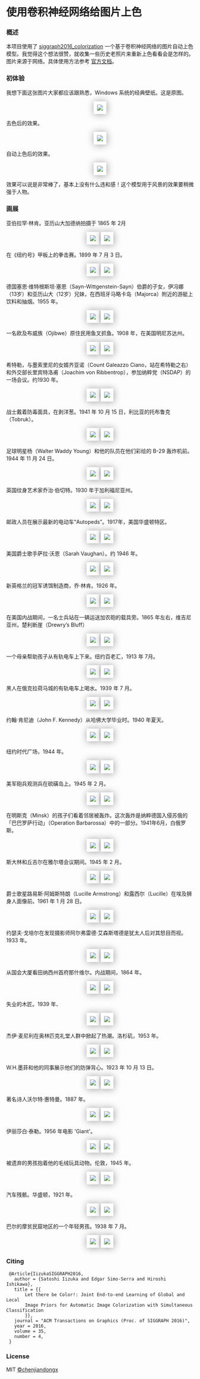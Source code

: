 # 使用卷积神经网络给图片上色

### 概述

本项目使用了 [siggraph2016_colorization](http://hi.cs.waseda.ac.jp/~iizuka/projects/colorization/en/) 一个基于卷积神经网络的图片自动上色模型。我觉得这个想法很赞，就收集一些历史老照片来重新上色看看会是怎样的。图片来源于网络。具体使用方法参考 [官方文档](https://github.com/satoshiiizuka/siggraph2016_colorization)。


### 初体验

我想下面这张图片大家都应该跟熟悉，Windows 系统的经典壁纸。这是原图。
<div align="center">
    <img style="padding: 0.65em; background: white; box-shadow: 1px 1px 20px #999;" src="https://raw.github.com/chenjiandongx/make-it-colorful/master/images/windows_xp_origin.jpg">
</div>

去色后的效果。
<div align="center">
    <img style="padding: 0.65em; background: white; box-shadow: 1px 1px 20px #999;"  src="https://raw.github.com/chenjiandongx/make-it-colorful/master/images/input/windows_xp_input.jpg">
</div>

自动上色后的效果。
<div align="center">
    <img style="padding: 0.65em; background: white; box-shadow: 1px 1px 20px #999;"  src="https://raw.github.com/chenjiandongx/make-it-colorful/master/images/output/windows_xp_out.png">
</div>

效果可以说是非常棒了，基本上没有什么违和感！这个模型用于风景的效果要稍微强于人物。


### 画展

亚伯拉罕·林肯。亚历山大加德纳拍摄于 1865 年 2月
<div align="center">
    <img style="padding: 0.65em; background: white; box-shadow: 1px 1px 20px #999;"  src="https://raw.github.com/chenjiandongx/make-it-colorful/master/images/input/01.jpg">
    <img style="padding: 0.65em; background: white; box-shadow: 1px 1px 20px #999;"  src="https://raw.github.com/chenjiandongx/make-it-colorful/master/images/output/01_out.png">
</div>

在《纽约号》甲板上的拳击赛。1899 年 7 月 3 日。
<div align="center">
    <img style="padding: 0.65em; background: white; box-shadow: 1px 1px 20px #999;"  src="https://raw.github.com/chenjiandongx/make-it-colorful/master/images/input/02.jpg">
    <img style="padding: 0.65em; background: white; box-shadow: 1px 1px 20px #999;"  src="https://raw.github.com/chenjiandongx/make-it-colorful/master/images/output/02_out.png">
</div>

德国塞恩·维特根斯坦·塞恩（Sayn-Wittgenstein-Sayn）伯爵的子女，伊冯娜（13岁）和亚历山大（12岁）兄妹，在西班牙马略卡岛（Majorca）附近的游艇上饮料和抽烟。1955 年。
<div align="center">
    <img style="padding: 0.65em; background: white; box-shadow: 1px 1px 20px #999;"  src="https://raw.github.com/chenjiandongx/make-it-colorful/master/images/input/03.jpg">
    <img style="padding: 0.65em; background: white; box-shadow: 1px 1px 20px #999;"  src="https://raw.github.com/chenjiandongx/make-it-colorful/master/images/output/03_out.png">
</div>

一名欧及布威族（Ojibwe）原住民用鱼叉抓鱼。1908 年，在美国明尼苏达州。
<div align="center">
    <img style="padding: 0.65em; background: white; box-shadow: 1px 1px 20px #999;"  src="https://raw.github.com/chenjiandongx/make-it-colorful/master/images/input/04.jpg">
    <img style="padding: 0.65em; background: white; box-shadow: 1px 1px 20px #999;"  src="https://raw.github.com/chenjiandongx/make-it-colorful/master/images/output/04_out.png">
</div>

希特勒，与墨索里尼的女婿齐亚诺（Count Galeazzo Ciano，站在希特勒之右）和外交部长里宾特洛甫（Joachim von Ribbentrop），参加纳粹党（NSDAP）的一场会议。约1930 年。
<div align="center">
    <img style="padding: 0.65em; background: white; box-shadow: 1px 1px 20px #999;"  src="https://raw.github.com/chenjiandongx/make-it-colorful/master/images/input/05.jpg">
    <img style="padding: 0.65em; background: white; box-shadow: 1px 1px 20px #999;"  src="https://raw.github.com/chenjiandongx/make-it-colorful/master/images/output/05_out.png">
</div>

战士戴着防毒面具，在剥洋葱。1941 年 10 月 15 日，利比亚的托布鲁克（Tobruk）。
<div align="center">
    <img style="padding: 0.65em; background: white; box-shadow: 1px 1px 20px #999;"  src="https://raw.github.com/chenjiandongx/make-it-colorful/master/images/input/06.jpg">
    <img style="padding: 0.65em; background: white; box-shadow: 1px 1px 20px #999;"  src="https://raw.github.com/chenjiandongx/make-it-colorful/master/images/output/06_out.png">
</div>

足球明星杨（Walter Waddy Young）和他的队员在他们彩绘的 B-29 轰炸机前。1944 年 11 月 24 日。
<div align="center">
    <img style="padding: 0.65em; background: white; box-shadow: 1px 1px 20px #999;"  src="https://raw.github.com/chenjiandongx/make-it-colorful/master/images/input/07.jpg">
    <img style="padding: 0.65em; background: white; box-shadow: 1px 1px 20px #999;"  src="https://raw.github.com/chenjiandongx/make-it-colorful/master/images/output/07_out.png">
</div>

英国纹身艺术家乔治·伯切特。1930 年于加利福尼亚州。
<div align="center">
    <img style="padding: 0.65em; background: white; box-shadow: 1px 1px 20px #999;"  src="https://raw.github.com/chenjiandongx/make-it-colorful/master/images/input/08.jpg">
    <img style="padding: 0.65em; background: white; box-shadow: 1px 1px 20px #999;"  src="https://raw.github.com/chenjiandongx/make-it-colorful/master/images/output/08_out.png">
</div>

邮政人员在展示最新的电动车“Autopeds”。1917年，美国华盛顿特区。
<div align="center">
    <img style="padding: 0.65em; background: white; box-shadow: 1px 1px 20px #999;"  src="https://raw.github.com/chenjiandongx/make-it-colorful/master/images/input/09.jpg">
    <img style="padding: 0.65em; background: white; box-shadow: 1px 1px 20px #999;"  src="https://raw.github.com/chenjiandongx/make-it-colorful/master/images/output/09_out.png">
</div>

美国爵士歌手萨拉·沃恩（Sarah Vaughan）。约 1946 年。
<div align="center">
    <img style="padding: 0.65em; background: white; box-shadow: 1px 1px 20px #999;"  src="https://raw.github.com/chenjiandongx/make-it-colorful/master/images/input/10.jpg">
    <img style="padding: 0.65em; background: white; box-shadow: 1px 1px 20px #999;"  src="https://raw.github.com/chenjiandongx/make-it-colorful/master/images/output/10_out.png">
</div>

新英格兰的冠军诱饵制造商，乔·林肯。1926 年。
<div align="center">
    <img style="padding: 0.65em; background: white; box-shadow: 1px 1px 20px #999;"  src="https://raw.github.com/chenjiandongx/make-it-colorful/master/images/input/11.jpg">
    <img style="padding: 0.65em; background: white; box-shadow: 1px 1px 20px #999;"  src="https://raw.github.com/chenjiandongx/make-it-colorful/master/images/output/11_out.png">
</div>

在美国内战期间，一名士兵站在一辆运送加农砲的载具旁。1865 年左右，维吉尼亚州，楚利断崖（Drewry’s Bluff）
<div align="center">
    <img style="padding: 0.65em; background: white; box-shadow: 1px 1px 20px #999;"  src="https://raw.github.com/chenjiandongx/make-it-colorful/master/images/input/12.jpg">
    <img style="padding: 0.65em; background: white; box-shadow: 1px 1px 20px #999;"  src="https://raw.github.com/chenjiandongx/make-it-colorful/master/images/output/12_out.png">
</div>

一个母亲帮助孩子从有轨电车上下来。纽约百老汇，1913 年 7月。
<div align="center">
    <img style="padding: 0.65em; background: white; box-shadow: 1px 1px 20px #999;"  src="https://raw.github.com/chenjiandongx/make-it-colorful/master/images/input/13.jpg">
    <img style="padding: 0.65em; background: white; box-shadow: 1px 1px 20px #999;"  src="https://raw.github.com/chenjiandongx/make-it-colorful/master/images/output/13_out.png">
</div>

黑人在俄克拉荷马城的有轨电车上喝水。1939 年 7 月。
<div align="center">
    <img style="padding: 0.65em; background: white; box-shadow: 1px 1px 20px #999;"  src="https://raw.github.com/chenjiandongx/make-it-colorful/master/images/input/14.jpg">
    <img style="padding: 0.65em; background: white; box-shadow: 1px 1px 20px #999;"  src="https://raw.github.com/chenjiandongx/make-it-colorful/master/images/output/14_out.png">
</div>

约翰·肯尼迪（John F. Kennedy）从哈佛大学毕业时。1940 年夏天。
<div align="center">
    <img style="padding: 0.65em; background: white; box-shadow: 1px 1px 20px #999;"  src="https://raw.github.com/chenjiandongx/make-it-colorful/master/images/input/15.jpg">
    <img style="padding: 0.65em; background: white; box-shadow: 1px 1px 20px #999;"  src="https://raw.github.com/chenjiandongx/make-it-colorful/master/images/output/15_out.png">
</div>

纽约时代广场，1944 年。
<div align="center">
    <img style="padding: 0.65em; background: white; box-shadow: 1px 1px 20px #999;"  src="https://raw.github.com/chenjiandongx/make-it-colorful/master/images/input/16.jpg">
    <img style="padding: 0.65em; background: white; box-shadow: 1px 1px 20px #999;"  src="https://raw.github.com/chenjiandongx/make-it-colorful/master/images/output/16_out.png">
</div>

美军砲兵观测兵在硫磺岛上。1945 年 2 月。
<div align="center">
    <img style="padding: 0.65em; background: white; box-shadow: 1px 1px 20px #999;"  src="https://raw.github.com/chenjiandongx/make-it-colorful/master/images/input/17.jpg">
    <img style="padding: 0.65em; background: white; box-shadow: 1px 1px 20px #999;"  src="https://raw.github.com/chenjiandongx/make-it-colorful/master/images/output/17_out.png">
</div>

在明斯克（Minsk）的孩子们看着邻居被轰炸。这次轰炸是纳粹德国入侵苏俄的「巴巴罗萨行动」（Operation Barbarossa）中的一部分。1941年6月，白俄罗斯。
<div align="center">
    <img style="padding: 0.65em; background: white; box-shadow: 1px 1px 20px #999;"  src="https://raw.github.com/chenjiandongx/make-it-colorful/master/images/input/18.jpg">
    <img style="padding: 0.65em; background: white; box-shadow: 1px 1px 20px #999;"  src="https://raw.github.com/chenjiandongx/make-it-colorful/master/images/output/18_out.png">
</div>

斯大林和丘吉尔在雅尔塔会议期间。1945 年 2 月。
<div align="center">
    <img style="padding: 0.65em; background: white; box-shadow: 1px 1px 20px #999;"  src="https://raw.github.com/chenjiandongx/make-it-colorful/master/images/input/19.jpg">
    <img style="padding: 0.65em; background: white; box-shadow: 1px 1px 20px #999;"  src="https://raw.github.com/chenjiandongx/make-it-colorful/master/images/output/19_out.png">
</div>

爵士歌星路易斯·阿姆斯特朗（Lucille Armstrong）和露西尔（Lucille）在埃及狮身人面像前。1961 年 1 月 28 日。
<div align="center">
    <img style="padding: 0.65em; background: white; box-shadow: 1px 1px 20px #999;"  src="https://raw.github.com/chenjiandongx/make-it-colorful/master/images/input/20.jpg">
    <img style="padding: 0.65em; background: white; box-shadow: 1px 1px 20px #999;"  src="https://raw.github.com/chenjiandongx/make-it-colorful/master/images/output/20_out.png">
</div>

约瑟夫·戈培尔在发现摄影师阿尔弗雷德·艾森斯塔德是犹太人后对其怒目而视。1933 年。
<div align="center">
    <img style="padding: 0.65em; background: white; box-shadow: 1px 1px 20px #999;"  src="https://raw.github.com/chenjiandongx/make-it-colorful/master/images/input/21.jpg">
    <img style="padding: 0.65em; background: white; box-shadow: 1px 1px 20px #999;"  src="https://raw.github.com/chenjiandongx/make-it-colorful/master/images/output/21_out.png">
</div>

从国会大厦看田纳西州首府那什维尔。内战期间，1864 年。
<div align="center">
    <img style="padding: 0.65em; background: white; box-shadow: 1px 1px 20px #999;"  src="https://raw.github.com/chenjiandongx/make-it-colorful/master/images/input/22.jpg">
    <img style="padding: 0.65em; background: white; box-shadow: 1px 1px 20px #999;"  src="https://raw.github.com/chenjiandongx/make-it-colorful/master/images/output/22_out.png">
</div>

失业的木匠。1939 年、
<div align="center">
    <img style="padding: 0.65em; background: white; box-shadow: 1px 1px 20px #999;"  src="https://raw.github.com/chenjiandongx/make-it-colorful/master/images/input/23.jpg">
    <img style="padding: 0.65em; background: white; box-shadow: 1px 1px 20px #999;"  src="https://raw.github.com/chenjiandongx/make-it-colorful/master/images/output/23_out.png">
</div>

杰伊·麦尼利在奥林匹克礼堂人群中掀起了热潮。洛杉矶，1953 年。
<div align="center">
    <img style="padding: 0.65em; background: white; box-shadow: 1px 1px 20px #999;"  src="https://raw.github.com/chenjiandongx/make-it-colorful/master/images/input/24.jpg">
    <img style="padding: 0.65em; background: white; box-shadow: 1px 1px 20px #999;"  src="https://raw.github.com/chenjiandongx/make-it-colorful/master/images/output/24_out.png">
</div>

W.H.墨菲和他的同事展示他们的防弹背心。1923 年 10 月 13 日。
<div align="center">
    <img style="padding: 0.65em; background: white; box-shadow: 1px 1px 20px #999;"  src="https://raw.github.com/chenjiandongx/make-it-colorful/master/images/input/25.jpg">
    <img style="padding: 0.65em; background: white; box-shadow: 1px 1px 20px #999;"  src="https://raw.github.com/chenjiandongx/make-it-colorful/master/images/output/25_out.png">
</div>

著名诗人沃尔特·惠特曼。1887 年。
<div align="center">
    <img style="padding: 0.65em; background: white; box-shadow: 1px 1px 20px #999;"  src="https://raw.github.com/chenjiandongx/make-it-colorful/master/images/input/26.jpg">
    <img style="padding: 0.65em; background: white; box-shadow: 1px 1px 20px #999;"  src="https://raw.github.com/chenjiandongx/make-it-colorful/master/images/output/26_out.png">
</div>

伊丽莎白·泰勒。1956 年电影 'Giant'。
<div align="center">
    <img style="padding: 0.65em; background: white; box-shadow: 1px 1px 20px #999;"  src="https://raw.github.com/chenjiandongx/make-it-colorful/master/images/input/27.jpg">
    <img style="padding: 0.65em; background: white; box-shadow: 1px 1px 20px #999;"  src="https://raw.github.com/chenjiandongx/make-it-colorful/master/images/output/27_out.png">
</div>

被遗弃的男孩抱着他的毛绒玩具动物。伦敦，1945 年。
<div align="center">
    <img style="padding: 0.65em; background: white; box-shadow: 1px 1px 20px #999;"  src="https://raw.github.com/chenjiandongx/make-it-colorful/master/images/input/28.jpg">
    <img style="padding: 0.65em; background: white; box-shadow: 1px 1px 20px #999;"  src="https://raw.github.com/chenjiandongx/make-it-colorful/master/images/output/28_out.png">
</div>

汽车残骸。华盛顿，1921 年。
<div align="center">
    <img style="padding: 0.65em; background: white; box-shadow: 1px 1px 20px #999;"  src="https://raw.github.com/chenjiandongx/make-it-colorful/master/images/input/29.jpg">
    <img style="padding: 0.65em; background: white; box-shadow: 1px 1px 20px #999;"  src="https://raw.github.com/chenjiandongx/make-it-colorful/master/images/output/29_out.png">
</div>

巴尔的摩贫民窟地区的一个年轻男孩。1938 年 7 月。
<div align="center">
    <img style="padding: 0.65em; background: white; box-shadow: 1px 1px 20px #999;"  src="https://raw.github.com/chenjiandongx/make-it-colorful/master/images/input/30.jpg">
    <img style="padding: 0.65em; background: white; box-shadow: 1px 1px 20px #999;"  src="https://raw.github.com/chenjiandongx/make-it-colorful/master/images/output/30_out.png">
</div>


### Citing

```
 @Article{IizukaSIGGRAPH2016,
   author = {Satoshi Iizuka and Edgar Simo-Serra and Hiroshi Ishikawa},
   title = {{
       Let there be Color!: Joint End-to-end Learning of Global and Local 
       Image Priors for Automatic Image Colorization with Simultaneous Classification
       }},
   journal = "ACM Transactions on Graphics (Proc. of SIGGRAPH 2016)",
   year = 2016,
   volume = 35,
   number = 4,
 }
 ```


### License

MIT [©chenjiandongx](https://github.com/chenjiandongx)

